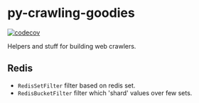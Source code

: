 # py-crawling-goodies

[![codecov](https://codecov.io/gh/istinspring/py-crawling-goodies/branch/master/graph/badge.svg)](https://codecov.io/gh/istinspring/py-crawling-goodies)


Helpers and stuff for building web crawlers.


## Redis

- `RedisSetFilter` filter based on redis set.
- `RedisBucketFilter` filter which 'shard' values over few sets.

